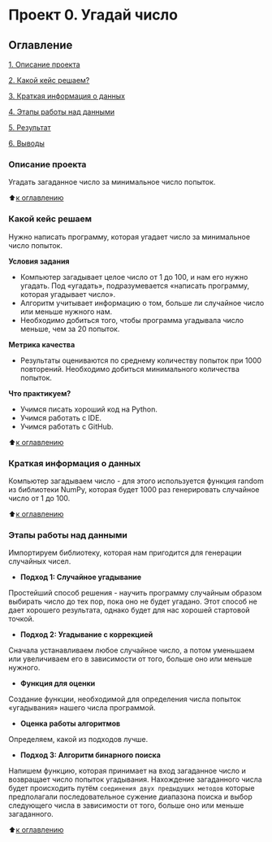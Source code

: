 # Проект 0. Угадай число

## Оглавление
[1. Описание проекта](https://github.com/LevFomichev/sf_data_science/blob/main/project_0/README.md#Описание-проекта)

[2. Какой кейс решаем?](https://github.com/LevFomichev/sf_data_science/blob/main/project_0/README.md#Какой-кейс-решаем)

[3. Краткая информация о данных](https://github.com/LevFomichev/sf_data_science/blob/main/project_0/README.md#Краткая-информация-о-данных)

[4. Этапы работы над данными](https://github.com/LevFomichev/sf_data_science/blob/main/project_0/README.md#Этапы-работы-над-данными)

[5. Результат](https://github.com/LevFomichev/sf_data_science/blob/main/project_0/README.md#Результат)

[6. Выводы](https://github.com/LevFomichev/sf_data_science/blob/main/project_0/README.md#Выводы)

### Описание проекта
Угадать загаданное число за минимальное число попыток.

:arrow_up:[к оглавлению](https://github.com/LevFomichev/sf_data_science/blob/main/project_0/README.md#Оглавление)


### Какой кейс решаем
Нужно написать программу, которая угадает число за минимальное число попыток.

**Условия задания**
- Компьютер загадывает целое число от 1 до 100, и нам его нужно угадать. Под «угадать», подразумевается «написать программу, которая угадывает число».
- Алгоритм учитывает информацию о том, больше ли случайное число или меньше нужного нам.
- Необходимо добиться того, чтобы программа угадывала число меньше, чем за 20 попыток.

**Метрика качества**
- Результаты оцениваются по среднему количеству попыток при 1000 повторений. Необходимо добиться минимального количества попыток.

**Что практикуем?**
- Учимся писать хороший код на Python.
- Учимся работать с IDE.
- Учимся работать с GitHub.

:arrow_up:[к оглавлению](https://github.com/LevFomichev/sf_data_science/blob/main/project_0/README.md#Оглавление)


### Краткая информация о данных
Компьютер загадываем число - для этого используется функция random из библиотеки NumPy, которая будет 1000 раз генерировать случайное число от 1 до 100.

:arrow_up:[к оглавлению](https://github.com/LevFomichev/sf_data_science/blob/main/project_0/README.md#Оглавление)


### Этапы работы над данными
Импортируем библиотеку, которая нам пригодится для генерации случайных чисел.

- **Подход 1: Случайное угадывание**

Простейший способ решения - научить программу случайным образом выбирать число до тех пор, пока оно не будет угадано. Этот способ не дает хорошего результата, однако будет для нас хорошей стартовой точкой.

- **Подход 2: Угадывание с коррекцией**

Сначала устанавливаем любое случайное число, а потом уменьшаем или увеличиваем его в зависимости от того, больше оно или меньше нужного.

- **Функция для оценки**

Создание функции, необходимой для определения числа попыток «угадывания» нашего числа программой.

- **Оценка работы алгоритмов**

Определяем, какой из подходов лучше.

- **Подход 3: Алгоритм бинарного поиска**

Напишем функцию, которая принимает на вход загаданное число и возвращает число попыток угадывания. Нахождение загаданного числа будет происходить путём `соединения двух предыдущих методов` которые предполагали последовательное сужение диапазона поиска и выбор следующего числа в зависимости от того, больше оно или меньше загаданного.

:arrow_up:[к оглавлению](https://github.com/LevFomichev/sf_data_science/blob/main/project_0/README.md#Оглавление)